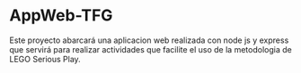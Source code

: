 # AppWeb-TFG
Este proyecto abarcará una aplicacion web realizada con node js y express que servirá para realizar actividades que facilite el uso de la metodologia de LEGO Serious Play.
